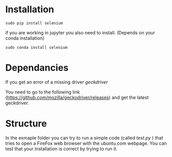 # Installation

```
sudo pip install selenium
```

if you are working in jupyter you also need to install. (Depends on your conda installation)
```
sudo conda install selenium
```
# Dependancies 

If you get an error of a missing driver *geckdriver*

You need to go to the following link (https://github.com/mozilla/geckodriver/releases) and get the latest geckdriver.

# Structure

In the exmaple folder you can try to run a simple code (called *test.py* ) that tries to open a FireFox web browser with the ubuntu.com webpage. You can test that your installation is correct by trying to run it.


